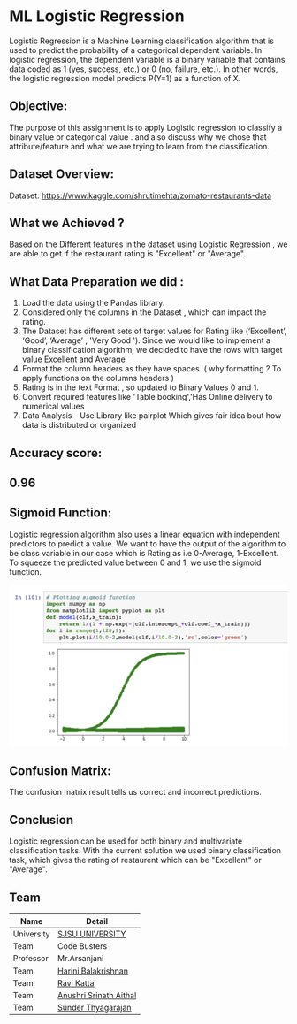 # ML Logistic Regression
Logistic Regression is a Machine Learning classification algorithm that is used to predict the probability of a 
categorical dependent variable. In logistic regression, the dependent variable is a binary variable that contains 
data coded as 1 (yes, success, etc.) or 0 (no, failure, etc.). In other words, the logistic regression 
model predicts P(Y=1) as a function of X.

## Objective:
The purpose of this assignment is to apply Logistic regression to classify a binary value or categorical value  . 
and also discuss why we chose that attribute/feature and what we are trying to learn from the classification.

## Dataset Overview:
Dataset: https://www.kaggle.com/shrutimehta/zomato-restaurants-data 

## What we  Achieved ?
Based on the Different features in the dataset using Logistic Regression , we are able  to get 
if  the restaurant rating is "Excellent"  or  "Average". 

## What Data Preparation we did :

1) Load the data using the Pandas library.
2) Considered only the  columns in the Dataset , which can impact the rating. 
3) The Dataset has different sets of  target values for Rating like (‘Excellent’, ‘Good’, ‘Average’ , 'Very Good '). 
    Since we would like to implement a binary classification algorithm, we decided to have the rows with 
    target value Excellent and Average
4) Format the column headers as they have spaces. ( why formatting ? To apply functions on the columns headers ) 
5) Rating is in the  text Format , so updated to Binary Values 0 and 1.
6) Convert required  features  like 'Table booking','Has Online delivery to numerical  values
7) Data Analysis - Use Library like  pairplot Which gives fair idea bout how data is 
   distributed or organized

## Accuracy score: 
## 0.96 

##  Sigmoid Function:

Logistic regression algorithm also uses a linear equation with independent predictors to predict a value. 
We want to have the output of the algorithm to be class variable in our case which is Rating
as  i.e 0-Average, 1-Excellent. To squeeze the predicted value between 0 and 1, we use the sigmoid function.

![Alt text](/images/Sigmoid.png)


 ##  Confusion Matrix:
 The confusion matrix  result tells us correct and incorrect predictions.


## Conclusion
 Logistic regression  can be used for both binary and multivariate classification tasks. With the current solution we used  binary classification task, which gives the rating of restaurent which can be "Excellent" or "Average".

## Team

|Name | Detail|
|---|---|
| University | [SJSU UNIVERSITY]( http://www.sjsu.edu/) |
| Team | Code Busters|
|Professor| Mr.Arsanjani|
|Team | [Harini Balakrishnan](https://www.linkedin.com/in/harini-balakrishnan/) 
|Team | [Ravi Katta](https://www.linkedin.com/in/ravi-shanker-katta/)  
|Team | [Anushri Srinath Aithal](https://www.linkedin.com/in/anushri-aithal/) 
|Team | [Sunder Thyagarajan](https://www.linkedin.com/in/sunderthyagarajan/)
